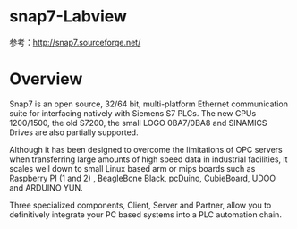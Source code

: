 # snap7-Labview

参考：http://snap7.sourceforge.net/

# Overview
 
Snap7 is an open source, 32/64 bit, multi-platform Ethernet communication suite for interfacing natively with Siemens S7 PLCs. The new CPUs 1200/1500, the old S7200, the small LOGO 0BA7/0BA8 and SINAMICS Drives are also partially supported.

Although it has been designed to overcome the limitations of OPC servers when transferring large amounts of high speed data in industrial facilities, it scales well down to small Linux based arm or mips boards such as Raspberry PI (1 and 2) , BeagleBone Black, pcDuino, CubieBoard, UDOO and ARDUINO YUN.

Three specialized components, Client, Server and Partner, allow you to definitively integrate your PC based systems into a PLC automation chain.
